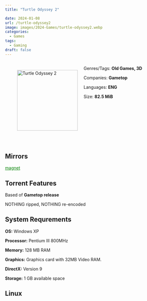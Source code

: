 ```yaml
---
title: "Turtle Odyssey 2"

date: 2024-01-08
url: /turtle-odyssey2
image: images/2024-Games/turtle-odyssey2.webp
categories:
  - Games
tags:
  - Gaming
draft: false
---
```

##
<figure style="float: left; margin-right: 20px;">
  <img src="/images/2024-Games/turtle-odyssey2.webp" alt="Turtle Odyssey 2" style="width: 200px;">
</figure>

Genres/Tags: **Old Games, 3D**

Companies: **Gametop**

Languages: **ENG**

Size: **82.5 MiB**
# ⠀
# ⠀

## Mirrors
<a href="magnet:?xt=urn:btih:AEJZEQQWBXKYJFGXAPZFQORSHQ2EOTDL&dn=Turtle%20Odyssey%202" style="color: green;">magnet</a>

## Torrent Features
Based of **Gametop release**

NOTHING ripped, NOTHING re-encoded

## System Requrements
**OS:** Windows XP

**Processor:** Pentium III 800MHz

**Memory:** 128 MB RAM

**Graphics:** Graphics card with 32MB Video RAM.

**DirectX:** Version 9

**Storage:** 1 GB available space


## Linux
